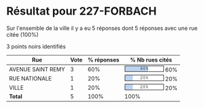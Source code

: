 # Résultat pour 227-FORBACH

Sur l'ensemble de la ville il y a eu 5 réponses dont 5 réponses avec une rue citée (100%)

3 points noirs identifiés

| Rue | Vote | % réponses | % Nb rues cités|
|-----|------|------------|----------------|
| AVENUE SAINT REMY | 3 | 60% | <img src="../../img/bar_60.gif" />&nbsp;60%|
| RUE NATIONALE | 1 | 20% | <img src="../../img/bar_20.gif" />&nbsp;20%|
| VILLE | 1 | 20% | <img src="../../img/bar_20.gif" />&nbsp;20%|
| **Total** | 5 | 100% | 100%|
